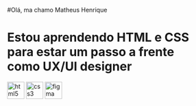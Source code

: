 #Olá, ma chamo Matheus Henrique

<h1> Estou aprendendo HTML e CSS <br> para estar um passo a frente<br> como UX/UI designer </h1> 

<div style="display: inline_block">
<img src="https://cdn-icons-png.flaticon.com/512/5968/5968267.png" alt="html5" width="40" height="40"/>
<img src="https://cdn-icons-png.flaticon.com/512/5968/5968242.png" alt="css3" width="40" height="40"/>
<img src="https://cdn-icons-png.flaticon.com/512/5968/5968705.png" alt="figma" width="40" height="40"/>
<div>


